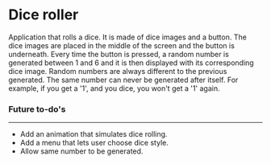 # Dice roller

Application that rolls a dice. It is made of dice images and a button. The dice images are placed in the middle of the screen and the button is underneath.
Every time the button is pressed, a random number is generated between 1 and 6 and it is then displayed with its corresponding dice image.
Random numbers are always different to the previous generated. The same number can never be generated after itself. For example, if you get a '1', and you dice, you won't get a '1' again.


### Future to-do's
---
- Add an animation that simulates dice rolling.
- Add a menu that lets user choose dice style.
- Allow same number to be generated.